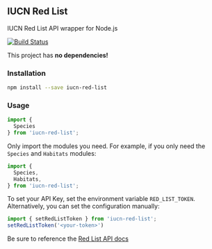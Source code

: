 ## IUCN Red List
IUCN Red List API wrapper for Node.js

[![Build Status](https://travis-ci.org/AJFunk/iucn-red-list.svg?branch=master)](https://travis-ci.org/AJFunk/iucn-red-list)

This project has **no dependencies!**

### Installation
```sh
npm install --save iucn-red-list
```
### Usage
```javascript
import {
  Species
} from 'iucn-red-list';
```
Only import the modules you need. For example, if you only need the `Species` and `Habitats` modules:
```javascript
import {
  Species,
  Habitats,
} from 'iucn-red-list';
```
To set your API Key, set the environment variable `RED_LIST_TOKEN`. Alternatively, you can set the configuration manually:
```javascript
import { setRedListToken } from 'iucn-red-list';
setRedListToken('<your-token>')
```

Be sure to reference the [Red List API docs](http://apiv3.iucnredlist.org/api/v3/docs)
